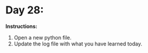# Day 28: 
**Instructions:** 
1. Open a new python file.
2. Update the log file with what you have learned today.

